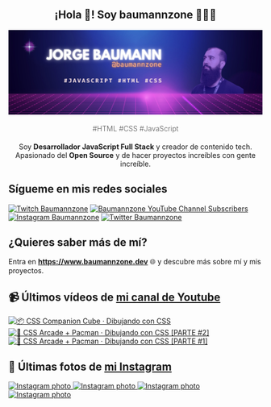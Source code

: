 <p align="center">
   <h2 align="center">¡Hola 👋! Soy baumannzone 👨🏻‍💻</h2>
   <img align="center" src="img/header.png" />
   <h4 align="center" style="font-weight: 300; color: #555;">#HTML #CSS #JavaScript</h4>
</p>

<p align="center" style="margin-bottom: 20px">Soy <strong>Desarrollador JavaScript Full Stack</strong> y creador de contenido tech.
<br/>
Apasionado del <strong>Open Source</strong> y de hacer proyectos increíbles con gente increíble.
</p>

## Sígueme en mis redes sociales

[![Twitch Baumannzone](https://img.shields.io/twitch/status/baumannzone?style=social)](https://twitch.tv/baumannzone)
[![Baumannzone YouTube Channel Subscribers](https://img.shields.io/youtube/channel/subscribers/UCTTj5ztXnGeDRPFVsBp7VMA?style=social)](https://youtube.com/rambitojs)
[![Instagram Baumannzone](https://img.shields.io/badge/Baumannzone--_.svg?label=Instagram&style=social&logo=instagram)](https://instagram.com/baumannzone)
[![Twitter Baumannzone](https://img.shields.io/twitter/follow/Baumannzone?label=Twitter&style=social)](https://twitter.com/baumannzone)

## ¿Quieres saber más de mí?

Entra en **https://www.baumannzone.dev** 🌐 y descubre más sobre mí y mis proyectos.

## 📹 Últimos vídeos de [mi canal de Youtube](https://youtube.com/rambitojs?sub_confirmation=1)


<a href='https://youtu.be/W6xwoSJahA0' target='_blank'>
  <img width='30%' src='https://img.youtube.com/vi/W6xwoSJahA0/mqdefault.jpg' alt='📦 CSS Companion Cube · Dibujando con CSS' />
</a>
<a href='https://youtu.be/9C3NXVXewH8' target='_blank'>
  <img width='30%' src='https://img.youtube.com/vi/9C3NXVXewH8/mqdefault.jpg' alt='👾 CSS Arcade + Pacman · Dibujando con CSS [PARTE #2]' />
</a>
<a href='https://youtu.be/2ahqLdgkSxA' target='_blank'>
  <img width='30%' src='https://img.youtube.com/vi/2ahqLdgkSxA/mqdefault.jpg' alt='👾 CSS Arcade + Pacman · Dibujando con CSS [PARTE #1]' />
</a>

## 📸 Últimas fotos de [mi Instagram](https://instagram.com/baumannzone)


<a href='https://instagram.com/p/C48H70TPVtl' target='_blank'>
  <img width='20%' src='https://instagram.fdub6-1.fna.fbcdn.net/v/t51.29350-15/433766868_2731203610382409_6368700553338809329_n.jpg?stp=dst-jpg_e15_fr_p1080x1080&_nc_ht=instagram.fdub6-1.fna.fbcdn.net&_nc_cat=109&_nc_ohc=SbFgfT6x9LEAX8jBReK&edm=APU89FABAAAA&ccb=7-5&oh=00_AfCSCdyy3YJ1qpgmng8kswaMOT-2rmo37-ojsET3zTcUdw&oe=66058CBD&_nc_sid=bc0c2c' alt='Instagram photo' />
</a>
<a href='https://instagram.com/p/C4yDStAo_3P' target='_blank'>
  <img width='20%' src='https://instagram.fdub6-1.fna.fbcdn.net/v/t51.29350-15/434170606_798439592129233_3306760213926174822_n.jpg?stp=dst-jpg_e15_fr_s1080x1080&_nc_ht=instagram.fdub6-1.fna.fbcdn.net&_nc_cat=101&_nc_ohc=fP1VpWAoxiYAX9ShXjm&edm=APU89FABAAAA&ccb=7-5&ig_cache_key=MzMyODczNzU1Mzk5OTQ2MTgzOQ%3D%3D.2-ccb7-5&oh=00_AfBC3xQNiQhODfmnbOWe8PCjdwhfksAwUsqZ_--Yi6TP1A&oe=6609978C&_nc_sid=bc0c2c' alt='Instagram photo' />
</a>
<a href='https://instagram.com/p/C4poZ9UPjyU' target='_blank'>
  <img width='20%' src='https://instagram.fdub6-1.fna.fbcdn.net/v/t51.29350-15/433486644_1945800709150955_2754072594154411742_n.jpg?stp=dst-jpg_e15_fr_p1080x1080&_nc_ht=instagram.fdub6-1.fna.fbcdn.net&_nc_cat=111&_nc_ohc=5xZ8PnHst-EAX-2Vlob&edm=APU89FABAAAA&ccb=7-5&oh=00_AfBdwG32MoTrqoufDw5bQp2FBikAlTSzCPWH2opu3SkAXA&oe=6605C5D8&_nc_sid=bc0c2c' alt='Instagram photo' />
</a>
<a href='https://instagram.com/p/C4kVFHKtXNx' target='_blank'>
  <img width='20%' src='https://instagram.fdub6-1.fna.fbcdn.net/v/t51.29350-15/433251981_874604181104241_367158251935632276_n.jpg?stp=dst-jpg_e15_fr_p1080x1080&_nc_ht=instagram.fdub6-1.fna.fbcdn.net&_nc_cat=109&_nc_ohc=AcfOj7J8ohIAX9ezZyf&edm=APU89FABAAAA&ccb=7-5&oh=00_AfDb_z4PvUZ0JT5LnOEi__8tWzqUEox5U87wM4Vbgk2qaw&oe=6605FB3B&_nc_sid=bc0c2c' alt='Instagram photo' />
</a>
